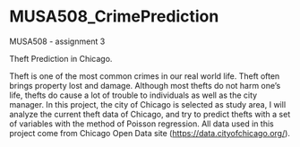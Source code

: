 # MUSA508_CrimePrediction
MUSA508 - assignment 3

Theft Prediction in Chicago.

Theft is one of the most common crimes in our real world life. Theft often brings property lost and damage. Although most thefts do not harm one’s life, thefts do cause a lot of trouble to individuals as well as the city manager. In this project, the city of Chicago is selected as study area, I will analyze the current theft data of Chicago, and try to predict thefts with a set of variables with the method of Poisson regression. All data used in this project come from Chicago Open Data site (https://data.cityofchicago.org/).
